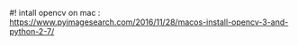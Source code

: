 #! intall opencv on mac : https://www.pyimagesearch.com/2016/11/28/macos-install-opencv-3-and-python-2-7/
